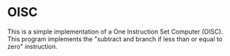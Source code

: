 OISC
====

This is a simple implementation of a One Instruction Set Computer (OISC). This
program implements the "subtract and branch if less than or equal to zero"
instruction.
